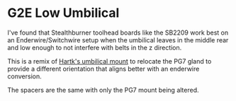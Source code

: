 # G2E Low Umbilical
I've found that Stealthburner toolhead boards like the SB2209 work best on an Enderwire/Switchwire setup when the umbilical leaves in the middle rear and low enough to not interfere with belts in the z direction.

This is a remix of [Hartk's umbilical mount](../../hartk/G2E_Umbilical/readme.md) to relocate the PG7 gland to provide a different orientation that aligns better with an enderwire conversion.

The spacers are the same with only the PG7 mount being altered.
